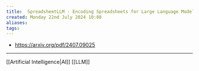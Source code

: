 ```yaml
---
title:  SpreadsheetLLM - Encoding Spreadsheets for Large Language Models
created: Monday 22nd July 2024 10:08
aliases: 
tags: 
---
```

- https://arxiv.org/pdf/2407.09025

---
[[Artificial Intelligence|AI]]
[[LLM]]